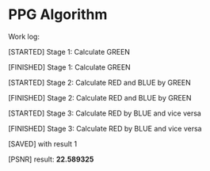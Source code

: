 # PPG Algorithm

Work log:

[STARTED]  Stage 1: Calculate GREEN

[FINISHED] Stage 1: Calculate GREEN

[STARTED]  Stage 2: Calculate RED and BLUE by GREEN

[FINISHED] Stage 2: Calculate RED and BLUE by GREEN

[STARTED]  Stage 3: Calculate RED by BLUE and vice versa

[FINISHED] Stage 3: Calculate RED by BLUE and vice versa

[SAVED]    with result 1

[PSNR]     result: **22.589325**
